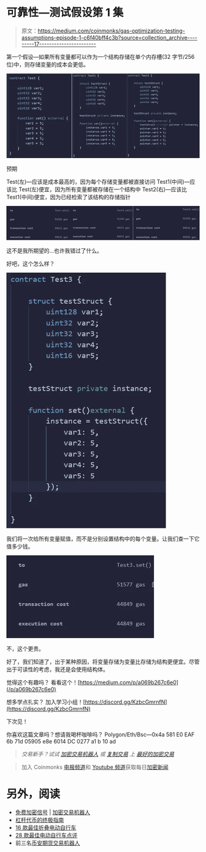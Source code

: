 # 可靠性—测试假设第 1 集

> 原文：<https://medium.com/coinmonks/gas-optimization-testing-assumptions-episode-1-c6f40bff4c3b?source=collection_archive---------17----------------------->

第一个假设—如果所有变量都可以作为一个结构存储在单个内存槽(32 字节/256 位)中，则存储变量的成本会更低。

![](img/e789e02e5a7e9531041c9c8da1939e98.png)

预期

Test(左)—应该是成本最高的，因为每个存储变量都被直接访问
Test1(中间)—应该比 Test(左)便宜，因为所有变量都被存储在一个结构中
Test2(右)—应该比 Test1(中间)便宜，因为已经检索了该结构的存储指针

![](img/3ac2ae45b922fa9b0b0b607738a27977.png)

这不是我所期望的…也许我错过了什么。

好吧，这个怎么样？

![](img/130770f362c48c5c3db23b2e938f60bb.png)

我们将一次给所有变量赋值，而不是分别设置结构中的每个变量。让我们查一下它值多少钱。

![](img/b28788aeec76e3db9c14f1aa1a8bd36f.png)

不，这个更贵。

好了，我们知道了，出于某种原因，将变量存储为变量比存储为结构更便宜。尽管出于可读性的考虑，我还是会使用结构体。

觉得这个有趣吗？
看看这个！[https://medium.com/p/a069b267c6e0](/p/a069b267c6e0)

想多学点扎实？
加入学习小组！[https://discord.gg/KzbcGmrnfN](https://discord.gg/KzbcGmrnfN)

下次见！

你喜欢这篇文章吗？想请我喝杯咖啡吗？
Polygon/Eth/Bsc—0x4a 581 E0 EAF 6b 71d 05905 e8e 6014 DC 0277 a1 b 10 ad

> *交易新手？试试* [*加密交易机器人*](/coinmonks/crypto-trading-bot-c2ffce8acb2a) *或* [*复制交易*](/coinmonks/top-10-crypto-copy-trading-platforms-for-beginners-d0c37c7d698c) *上* [*最好的加密交易*](/coinmonks/crypto-exchange-dd2f9d6f3769)

> 加入 Coinmonks [电报频道](https://t.me/coincodecap)和 [Youtube 频道](https://www.youtube.com/c/coinmonks/videos)获取每日[加密新闻](http://coincodecap.com/)

# 另外，阅读

*   [免费加密信号](/coinmonks/free-crypto-signals-48b25e61a8da) | [加密交易机器人](/coinmonks/crypto-trading-bot-c2ffce8acb2a)
*   [杠杆代币的终极指南](/coinmonks/leveraged-token-3f5257808b22)
*   [16 款最佳折叠电动自行车](/coinmonks/top-17-folding-electric-bikes-5e296f0918cb)
*   [28 款最佳电动自行车点评](/coinmonks/the-28-best-electric-bikes-review-and-buying-guide-in-2023-7bb3146cb403)
*   前三名[币安期货交易机器人](/coinmonks/top-3-binance-futures-trading-bots-e6031f84b3f9)